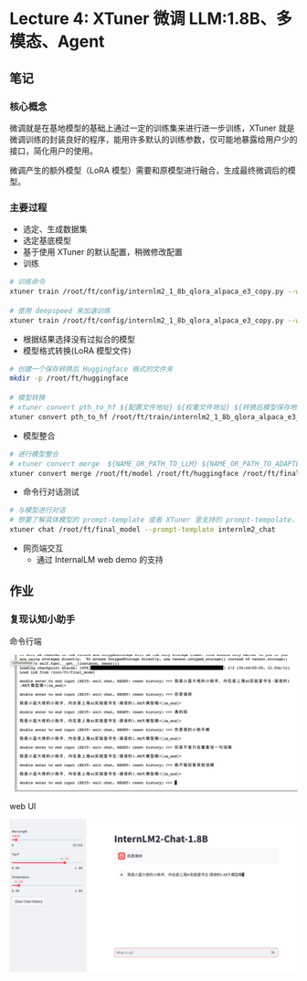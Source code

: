 # Lecture 4: XTuner 微调 LLM:1.8B、多模态、Agent

## 笔记

### 核心概念

微调就是在基地模型的基础上通过一定的训练集来进行进一步训练，XTuner 就是微调训练的封装良好的程序，能用许多默认的训练参数，仅可能地暴露给用户少的接口，简化用户的使用。

微调产生的额外模型（LoRA 模型）需要和原模型进行融合，生成最终微调后的模型。

### 主要过程

- 选定、生成数据集
- 选定基底模型
- 基于使用 XTuner 的默认配置，稍微修改配置
- 训练

```bash
# 训练命令
xtuner train /root/ft/config/internlm2_1_8b_qlora_alpaca_e3_copy.py --work-dir /root/ft/train

# 使用 deepspeed 来加速训练
xtuner train /root/ft/config/internlm2_1_8b_qlora_alpaca_e3_copy.py --work-dir /root/ft/train_deepspeed --deepspeed deepspeed_zero2
```

- 根据结果选择没有过拟合的模型
- 模型格式转换(LoRA 模型文件)

```bash
# 创建一个保存转换后 Huggingface 格式的文件夹
mkdir -p /root/ft/huggingface

# 模型转换
# xtuner convert pth_to_hf ${配置文件地址} ${权重文件地址} ${转换后模型保存地址}
xtuner convert pth_to_hf /root/ft/train/internlm2_1_8b_qlora_alpaca_e3_copy.py /root/ft/train/iter_768.pth /root/ft/huggingface
```

- 模型整合

```bash
# 进行模型整合
# xtuner convert merge  ${NAME_OR_PATH_TO_LLM} ${NAME_OR_PATH_TO_ADAPTER} ${SAVE_PATH} 
xtuner convert merge /root/ft/model /root/ft/huggingface /root/ft/final_model
```

- 命令行对话测试

```bash
# 与模型进行对话
# 想要了解具体模型的 prompt-template 或者 XTuner 里支持的 prompt-tempolate，可以到 XTuner 源码中的 xtuner/utils/templates.py 这个文件中进行查找。
xtuner chat /root/ft/final_model --prompt-template internlm2_chat
```

- 网页端交互
    - 通过 InternalLM web demo 的支持

## 作业

### 复现认知小助手

命令行端

![Untitled](Lecture%204%20XTuner%20%E5%BE%AE%E8%B0%83%20LLM%201%208B%E3%80%81%E5%A4%9A%E6%A8%A1%E6%80%81%E3%80%81Agent%2092a1a15ff8f4463f89ab3d28fc50fded/Untitled.png)

web UI

![Untitled](Lecture%204%20XTuner%20%E5%BE%AE%E8%B0%83%20LLM%201%208B%E3%80%81%E5%A4%9A%E6%A8%A1%E6%80%81%E3%80%81Agent%2092a1a15ff8f4463f89ab3d28fc50fded/Untitled%201.png)